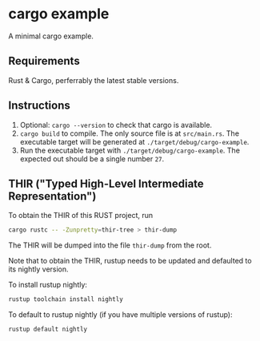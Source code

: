 # cargo example

A minimal cargo example.

## Requirements

Rust & Cargo, perferrably the latest stable versions.

## Instructions

1. Optional: `cargo --version` to check that cargo is available.
2. `cargo build` to compile. The only source file is at `src/main.rs`. The executable target will be generated at `./target/debug/cargo-example`.
3. Run the executable target with `./target/debug/cargo-example`. The expected out should be a single number `27`.

## THIR ("Typed High-Level Intermediate Representation")

To obtain the THIR of this RUST project, run 
```bash
cargo rustc -- -Zunpretty=thir-tree > thir-dump
```
The THIR will be dumped into the file `thir-dump` from the root.

Note that to obtain the THIR, rustup needs to be updated and defaulted to its nightly version.

To install rustup nightly:
```bash
rustup toolchain install nightly
```

To default to rustup nightly (if you have multiple versions of rustup):
```bash
rustup default nightly
```
